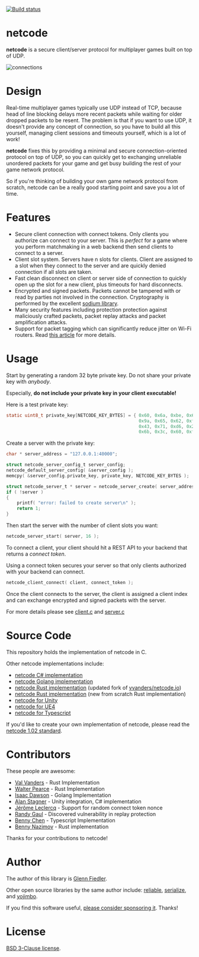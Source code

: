 [![Build status](https://github.com/networkprotocol/netcode/workflows/CI/badge.svg)](https://github.com/networkprotocol/netcode/actions?query=workflow%3ACI)

# netcode

**netcode** is a secure client/server protocol for multiplayer games built on top of UDP. 

![connections](https://github.com/user-attachments/assets/5c7e0c9b-17b6-4e84-a57b-13bdb55a9978)

# Design

Real-time multiplayer games typically use UDP instead of TCP, because head of line blocking delays more recent packets while waiting for older dropped packets to be resent. The problem is that if you want to use UDP, it doesn't provide any concept of connection, so you have to build all this yourself, managing client sessions and timeouts yourself, which is a lot of work!

**netcode** fixes this by providing a minimal and secure connection-oriented protocol on top of UDP, so you can quickly get to exchanging unreliable unordered packets for your game and get busy building the rest of your game network protocol.

So if you're thinking of building your own game network protocol from scratch, netcode can be a really good starting point and save you a lot of time.

# Features

* Secure client connection with connect tokens. Only clients you authorize can connect to your server. This is _perfect_ for a game where you perform matchmaking in a web backend then send clients to connect to a server.
* Client slot system. Servers have n slots for clients. Client are assigned to a slot when they connect to the server and are quickly denied connection if all slots are taken.
* Fast clean disconnect on client or server side of connection to quickly open up the slot for a new client, plus timeouts for hard disconnects.
* Encrypted and signed packets. Packets cannot be tampered with or read by parties not involved in the connection. Cryptography is performed by the excellent [sodium library](https://libsodium.gitbook.io/doc).
* Many security features including protection protection against maliciously crafted packets, packet replay attacks and packet amplification attacks.
* Support for packet tagging which can significantly reduce jitter on Wi-Fi routers. Read [this article](https://learn.microsoft.com/en-us/gaming/gdk/_content/gc/networking/overviews/qos-packet-tagging) for more details.

# Usage

Start by generating a random 32 byte private key. Do not share your private key with _anybody_. 

Especially, **do not include your private key in your client executable!**

Here is a test private key:

```c
static uint8_t private_key[NETCODE_KEY_BYTES] = { 0x60, 0x6a, 0xbe, 0x6e, 0xc9, 0x19, 0x10, 0xea, 
                                                  0x9a, 0x65, 0x62, 0xf6, 0x6f, 0x2b, 0x30, 0xe4, 
                                                  0x43, 0x71, 0xd6, 0x2c, 0xd1, 0x99, 0x27, 0x26,
                                                  0x6b, 0x3c, 0x60, 0xf4, 0xb7, 0x15, 0xab, 0xa1 };
```

Create a server with the private key:

```c
char * server_address = "127.0.0.1:40000";

struct netcode_server_config_t server_config;
netcode_default_server_config( &server_config );
memcpy( &server_config.private_key, private_key, NETCODE_KEY_BYTES );

struct netcode_server_t * server = netcode_server_create( server_address, &server_config, time );
if ( !server )
{
    printf( "error: failed to create server\n" );
    return 1;
}
```

Then start the server with the number of client slots you want:

```c
netcode_server_start( server, 16 );
```

To connect a client, your client should hit a REST API to your backend that returns a _connect token_.

Using a connect token secures your server so that only clients authorized with your backend can connect.

```c
netcode_client_connect( client, connect_token );
```

Once the client connects to the server, the client is assigned a client index and can exchange encrypted and signed packets with the server.

For more details please see [client.c](client.c) and [server.c](server.c)

# Source Code

This repository holds the implementation of netcode in C.

Other netcode implementations include:

* [netcode C# implementation](https://github.com/KillaMaaki/Netcode.IO.NET)
* [netcode Golang implementation](https://github.com/wirepair/netcode)
* [netcode Rust implementation](https://github.com/jaynus/netcode.io) (updated fork of [vvanders/netcode.io](https://github.com/vvanders/netcode.io))
* [netcode Rust implementation](https://github.com/benny-n/netcode) (new from scratch Rust implementation)
* [netcode for Unity](https://github.com/KillaMaaki/Unity-Netcode.IO)
* [netcode for UE4](https://github.com/RedpointGames/netcode.io-UE4)
* [netcode for Typescript](https://github.com/bennychen/netcode.io-typescript)

If you'd like to create your own implementation of netcode, please read the [netcode 1.02 standard](STANDARD.md).

# Contributors

These people are awesome:

* [Val Vanders](https://github.com/vvanders) - Rust Implementation
* [Walter Pearce](https://github.com/jaynus) - Rust Implementation
* [Isaac Dawson](https://github.com/wirepair) - Golang Implementation
* [Alan Stagner](https://github.com/KillaMaaki) - Unity integration, C# implementation
* [Jérôme Leclercq](https://github.com/SirLynix) - Support for random connect token nonce
* [Randy Gaul](https://github.com/RandyGaul) - Discovered vulnerability in replay protection
* [Benny Chen](https://github.com/bennychen) - Typescript Implementation
* [Benny Nazimov](https://github.com/benny-n) - Rust implementation

Thanks for your contributions to netcode!

# Author

The author of this library is [Glenn Fiedler](https://www.linkedin.com/in/glenn-fiedler-11b735302/).

Other open source libraries by the same author include: [reliable](https://github.com/mas-bandwidth/reliable), [serialize](https://github.com/mas-bandwidth/serialize), and [yojimbo](https://github.com/mas-bandwidth/yojimbo).

If you find this software useful, [please consider sponsoring it](https://github.com/sponsors/mas-bandwidth). Thanks!

# License

[BSD 3-Clause license](https://opensource.org/licenses/BSD-3-Clause).
